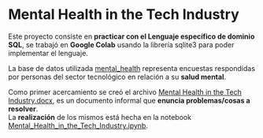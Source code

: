 # Mental Health in the Tech Industry
Este proyecto consiste en **practicar con el Lenguaje específico de dominio SQL**, se trabajó en **Google Colab** usando la librería sqlite3 para poder implementar el lenguaje. <br>

La base de datos utilizada [mental_health](https://github.com/LautaroOchotorena/Mental-Health-in-the-Tech-Industry-en-curso-/blob/main/mental_health.sqlite) representa encuestas respondidas por personas del sector tecnológico en relación a su **salud mental**. <br>

Como primer acercamiento se creó el archivo [Mental Health in the Tech Industry.docx](https://github.com/LautaroOchotorena/Mental-Health-in-the-Tech-Industry-en-curso-/blob/main/Mental%20Health%20in%20the%20Tech%20Industry.docx), es un documento informal que **enuncia problemas/cosas a resolver**.  <br>
La **realización** de los mismos está hecha en la notebook [Mental_Health_in_the_Tech_Industry.ipynb](https://github.com/LautaroOchotorena/Mental-Health-in-the-Tech-Industry-en-curso-/blob/main/Mental_Health_in_the_Tech_Industry.ipynb).
